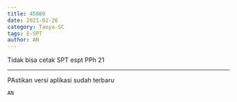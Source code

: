 ```yaml
---
title: 45869
date: 2021-02-26
category: Tanya-SC
tags: E-SPT
author: AN
---
```


Tidak bisa cetak SPT espt PPh 21

---

PAstikan versi aplikasi sudah terbaru

`AN`
